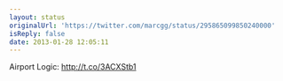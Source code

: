 ```yaml
---
layout: status
originalUrl: 'https://twitter.com/marcgg/status/295865099850240000'
isReply: false
date: 2013-01-28 12:05:11
---
```


Airport Logic:  http://t.co/3ACXStb1
